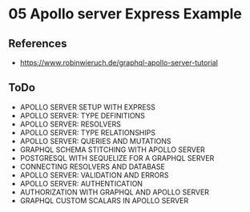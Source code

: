# 05 Apollo server Express Example

## References

- https://www.robinwieruch.de/graphql-apollo-server-tutorial

## ToDo

- APOLLO SERVER SETUP WITH EXPRESS
- APOLLO SERVER: TYPE DEFINITIONS
- APOLLO SERVER: RESOLVERS
- APOLLO SERVER: TYPE RELATIONSHIPS
- APOLLO SERVER: QUERIES AND MUTATIONS
- GRAPHQL SCHEMA STITCHING WITH APOLLO SERVER
- POSTGRESQL WITH SEQUELIZE FOR A GRAPHQL SERVER
- CONNECTING RESOLVERS AND DATABASE
- APOLLO SERVER: VALIDATION AND ERRORS
- APOLLO SERVER: AUTHENTICATION
- AUTHORIZATION WITH GRAPHQL AND APOLLO SERVER
- GRAPHQL CUSTOM SCALARS IN APOLLO SERVER
